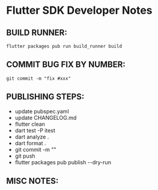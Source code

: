 # Flutter SDK Developer Notes

## BUILD RUNNER:
```
flutter packages pub run build_runner build
```

## COMMIT BUG FIX BY NUMBER:
```
git commit -m "fix #xxx"
```

## PUBLISHING STEPS:
* update pubspec.yaml <version>
* update CHANGELOG.md <version>
* flutter clean
* dart test -P itest
* dart analyze .
* dart format .
* git commit -m "<version>"
* git push
* flutter packages pub publish --dry-run

## MISC NOTES:
